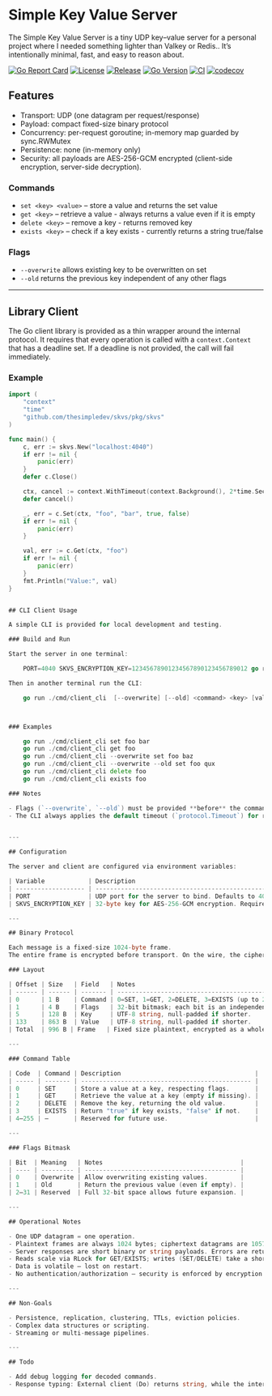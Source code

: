 # Simple Key Value Server

The Simple Key Value Server is a tiny UDP key–value server for a personal project where I needed something lighter than Valkey or Redis.. It’s intentionally minimal, fast, and easy to reason about.

[![Go Report Card](https://goreportcard.com/badge/github.com/thesimpledev/skvs)](https://goreportcard.com/report/github.com/thesimpledev/skvs)
[![License](https://img.shields.io/github/license/thesimpledev/skvs)](https://github.com/thesimpledev/skvs/blob/master/LICENSE)
[![Release](https://img.shields.io/github/v/release/thesimpledev/skvs)](https://github.com/thesimpledev/skvs/releases)
[![Go Version](https://img.shields.io/github/go-mod/go-version/thesimpledev/skvs)](https://github.com/thesimpledev/skvs)
[![CI](https://github.com/thesimpledev/skvs/actions/workflows/ci.yml/badge.svg)](https://github.com/thesimpledev/skvs/actions)
[![codecov](https://codecov.io/gh/thesimpledev/skvs/branch/master/graph/badge.svg)](https://codecov.io/gh/thesimpledev/skvs)


## Features

- Transport: UDP (one datagram per request/response)
- Payload: compact fixed-size binary protocol
- Concurrency: per-request goroutine; in-memory map guarded by sync.RWMutex
- Persistence: none (in-memory only)
- Security: all payloads are AES-256-GCM encrypted (client-side encryption, server-side decryption).

### Commands

- `set <key> <value>` – store a value and returns the set value
- `get <key>` – retrieve a value - always returns a value even if it is empty
- `delete <key>` – remove a key - returns removed key
- `exists <key>` – check if a key exists - currently returns a string true/false

### Flags

- `--overwrite` allows existing key to be overwritten on set
- `--old` returns the previous key independent of any other flags

---

## Library Client

The Go client library is provided as a thin wrapper around the internal protocol.
It requires that every operation is called with a `context.Context` that has a deadline set.
If a deadline is not provided, the call will fail immediately.

### Example

```go
import (
    "context"
    "time"
    "github.com/thesimpledev/skvs/pkg/skvs"
)

func main() {
    c, err := skvs.New("localhost:4040")
    if err != nil {
        panic(err)
    }
    defer c.Close()

    ctx, cancel := context.WithTimeout(context.Background(), 2*time.Second)
    defer cancel()

    _, err = c.Set(ctx, "foo", "bar", true, false)
    if err != nil {
        panic(err)
    }

    val, err := c.Get(ctx, "foo")
    if err != nil {
        panic(err)
    }
    fmt.Println("Value:", val)
}


## CLI Client Usage

A simple CLI is provided for local development and testing.

### Build and Run

Start the server in one terminal:

    PORT=4040 SKVS_ENCRYPTION_KEY=12345678901234567890123456789012 go run ./cmd/server

Then in another terminal run the CLI:

    go run ./cmd/client_cli  [--overwrite] [--old] <command> <key> [value]



### Examples

    go run ./cmd/client_cli set foo bar
    go run ./cmd/client_cli get foo
    go run ./cmd/client_cli --overwrite set foo baz
    go run ./cmd/client_cli --overwrite --old set foo qux
    go run ./cmd/client_cli delete foo
    go run ./cmd/client_cli exists foo

### Notes

- Flags (`--overwrite`, `--old`) must be provided **before** the command due to Gos stdlib `flag` package parsing rules.
- The CLI always applies the default timeout (`protocol.Timeout`) for requests.


---

## Configuration

The server and client are configured via environment variables:

| Variable            | Description                                        | Notes                          |
| ------------------- | -------------------------------------------------- | ------------------------------ |
| PORT                | UDP port for the server to bind. Defaults to 4040. | Must be numeric.               |
| SKVS_ENCRYPTION_KEY | 32-byte key for AES-256-GCM encryption. Required.  | Must be exactly 32 bytes long. |

---

## Binary Protocol

Each message is a fixed-size 1024-byte frame.
The entire frame is encrypted before transport. On the wire, the ciphertext size is 996 + nonce (12) + tag (16) = 1024 bytes.

### Layout

| Offset | Size   | Field   | Notes                                               |
| ------ | ------ | ------- | --------------------------------------------------- |
| 0      | 1 B    | Command | 0=SET, 1=GET, 2=DELETE, 3=EXISTS (up to 256 total). |
| 1      | 4 B    | Flags   | 32-bit bitmask; each bit is an independent toggle.  |
| 5      | 128 B  | Key     | UTF-8 string, null-padded if shorter.               |
| 133    | 863 B  | Value   | UTF-8 string, null-padded if shorter.               |
| Total  | 996 B | Frame   | Fixed size plaintext, encrypted as a whole.         |

---

### Command Table

| Code  | Command | Description                                     |
| ----- | ------- | ----------------------------------------------- |
| 0     | SET     | Store a value at a key, respecting flags.       |
| 1     | GET     | Retrieve the value at a key (empty if missing). |
| 2     | DELETE  | Remove the key, returning the old value.        |
| 3     | EXISTS  | Return "true" if key exists, "false" if not.    |
| 4–255 | —       | Reserved for future use.                        |

---

### Flags Bitmask

| Bit  | Meaning   | Notes                                      |
| ---- | --------- | ------------------------------------------ |
| 0    | Overwrite | Allow overwriting existing values.         |
| 1    | Old       | Return the previous value (even if empty). |
| 2–31 | Reserved  | Full 32-bit space allows future expansion. |

---

## Operational Notes

- One UDP datagram = one operation.
- Plaintext frames are always 1024 bytes; ciphertext datagrams are 1057 bytes.
- Server responses are short binary or string payloads. Errors are returned as generic "ERROR: failed to process message".
- Reads scale via RLock for GET/EXISTS; writes (SET/DELETE) take a short exclusive Lock.
- Data is volatile — lost on restart.
- No authentication/authorization — security is enforced by encryption only.

---

## Non-Goals

- Persistence, replication, clustering, TTLs, eviction policies.
- Complex data structures or scripting.
- Streaming or multi-message pipelines.

---

## Todo

- Add debug logging for decoded commands.
- Response typing: External client (Do) returns string, while the internal client returns []byte. May want to address


```
